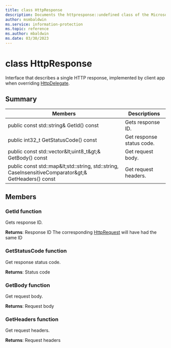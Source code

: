 ```yaml
---
title: class HttpResponse 
description: Documents the httpresponse::undefined class of the Microsoft Information Protection (MIP) SDK.
author: msmbaldwin
ms.service: information-protection
ms.topic: reference
ms.author: mbaldwin
ms.date: 03/30/2023
---
```


# class HttpResponse 
Interface that describes a single HTTP response, implemented by client app when overriding [HttpDelegate](class_mip_httpdelegate.md).
  
## Summary
 Members                        | Descriptions                                
--------------------------------|---------------------------------------------
public const std::string& GetId() const  |  Gets response ID.
public int32_t GetStatusCode() const  |  Get response status code.
public const std::vector\&lt;uint8_t\&gt;& GetBody() const  |  Get request body.
public const std::map\&lt;std::string, std::string, CaseInsensitiveComparator\&gt;& GetHeaders() const  |  Get request headers.
  
## Members
  
### GetId function
Gets response ID.

  
**Returns**: Response ID
The corresponding [HttpRequest](class_mip_httprequest.md) will have had the same ID
  
### GetStatusCode function
Get response status code.

  
**Returns**: Status code
  
### GetBody function
Get request body.

  
**Returns**: Request body
  
### GetHeaders function
Get request headers.

  
**Returns**: Request headers